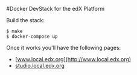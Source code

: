#Docker DevStack for the edX Platform


Build the stack:

    $ make
    $ docker-compose up



Once it works you'll have the following pages:

 - [www.local.edx.org](http://www.local.edx.org)
 - [studio.local.edx.org](http://studio.local.edx.org)
